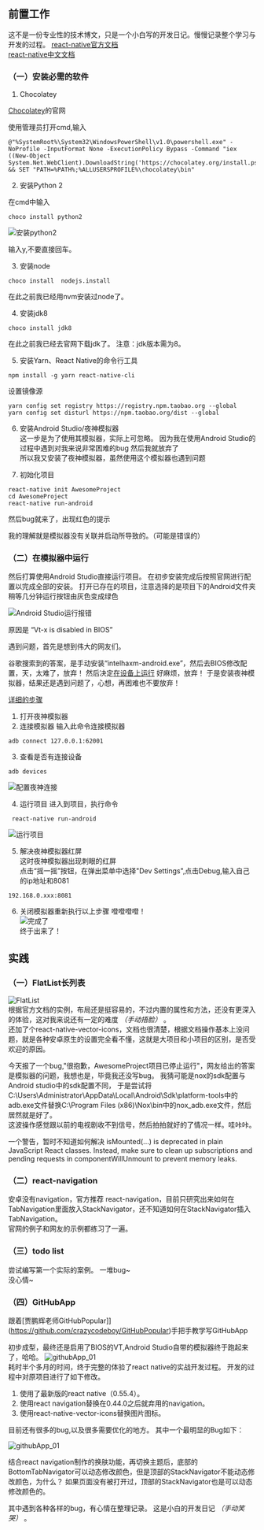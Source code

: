 ## 前置工作
这不是一份专业性的技术博文，只是一个小白写的开发日记。慢慢记录整个学习与开发的过程。
[react-native官方文档](http://facebook.github.io/react-native/docs/getting-started.html)  
[react-native中文文档](https://reactnative.cn/docs/0.51/getting-started.html#python-2)

### （一）安装必需的软件 

1. Chocolatey

[Chocolatey](https://chocolatey.org/install)的官网



使用管理员打开cmd,输入
```
@"%SystemRoot%\System32\WindowsPowerShell\v1.0\powershell.exe" -NoProfile -InputFormat None -ExecutionPolicy Bypass -Command "iex ((New-Object System.Net.WebClient).DownloadString('https://chocolatey.org/install.ps1'))" && SET "PATH=%PATH%;%ALLUSERSPROFILE%\chocolatey\bin"
```
2. 安装Python 2
 
在cmd中输入

```
choco install python2
```
![安装python2](./docs/安装python2.png)

输入y,不要直接回车。

3. 安装node

```
choco install  nodejs.install 
```
在此之前我已经用nvm安装过node了。

4. 安装jdk8

```
choco install jdk8

```
在此之前我已经去官网下载jdk了。
注意：jdk版本需为8。

5. 安装Yarn、React Native的命令行工具

```
npm install -g yarn react-native-cli
```

设置镜像源
```
yarn config set registry https://registry.npm.taobao.org --global
yarn config set disturl https://npm.taobao.org/dist --global
```

6. 安装Android Studio/夜神模拟器  
这一步是为了使用其模拟器，实际上可忽略。
因为我在使用Android Studio的过程中遇到对我来说非常困难的bug
然后我就放弃了  
所以我又安装了夜神模拟器，虽然使用这个模拟器也遇到问题

7. 初始化项目

```
react-native init AwesomeProject
cd AwesomeProject
react-native run-android
```
然后bug就来了，出现红色的提示  
<!-- ![cmd运行报错](./docs/安装python2.png) -->

我的理解就是模拟器没有关联并启动所导致的。（可能是错误的）


### （二）在模拟器中运行 

然后打算使用Android Studio直接运行项目。
在初步安装完成后按照官网进行配置以完成全部的安装。
打开已存在的项目，注意选择的是项目下的Android文件夹
稍等几分钟运行按钮由灰色变成绿色

![Android Studio运行报错](./docs/Android-studio报错.png)

原因是 “Vt-x is disabled in BIOS”

遇到问题，首先是想到伟大的网友们。

谷歌搜索到的答案，是手动安装“intelhaxm-android.exe”，然后去BIOS修改配置，天，太难了，放弃！
然后决定[在设备上运行](https://reactnative.cn/docs/0.51/running-on-device-android.html#content)
好麻烦，放弃！
于是安装夜神模拟器，结果还是遇到问题了，心想，再困难也不要放弃！

[详细的步骤](https://www.yeshen.com/blog/reactnativeyeshen/)
1. 打开夜神模拟器
2. 连接模拟器
输入此命令连接模拟器
```
adb connect 127.0.0.1:62001
```

3. 查看是否有连接设备

```
adb devices

```
![配置夜神连接](./docs/配置夜神连接.png)


4. 运行项目
进入到项目，执行命令

```
 react-native run-android
```
![运行项目](./docs/运行项目.png)

5. 解决夜神模拟器红屏  
这时夜神模拟器出现刺眼的红屏  
点击“摇一摇”按钮，在弹出菜单中选择"Dev Settings",点击Debug,输入自己的ip地址和8081

```
192.168.0.xxx:8081
```
6. 关闭模拟器重新执行以上步骤
噔噔噔噔！  
![完成了](./docs/成功了.png)  
终于出来了！  


## 实践
### （一）FlatList长列表
![FlatList](./docs/FlatList.png)  
根据官方文档的实例，布局还是挺容易的，不过内置的属性和方法，还没有更深入的体验，这对我来说还有一定的难度 *（手动捂脸）* 。    
还加了个react-native-vector-icons，文档也很清楚，根据文档操作基本上没问题，就是各种安卓原生的设置完全看不懂，这就是大项目和小项目的区别，是否受欢迎的原因。

<!-- Failed child context type: Invail child context 'virtualizedCell.cellKey' of type 'number' supplied to 'CellRender', expect 'string'. -->

今天报了一个bug,"很抱歉，AwesomeProject项目已停止运行"，网友给出的答案是模拟器的问题，我想也是，毕竟我还没写bug。
我猜可能是nox的sdk配置与Android studio中的sdk配置不同，
于是尝试将C:\Users\Administrator\AppData\Local\Android\Sdk\platform-tools中的adb.exe文件替换C:\Program Files (x86)\Nox\bin中的nox_adb.exe文件，然后居然就是好了。  
这波操作感觉跟以前的电视剧收不到信号，然后拍拍就好的了情况一样。哇咔咔。

一个警告，暂时不知道如何解决
isMounted(...) is deprecated in plain JavaScript React classes. Instead, make sure to clean up subscriptions and pending requests in componentWillUnmount to prevent memory leaks.

### （二）react-navigation
安卓没有navigation，官方推荐 react-navigation，目前只研究出来如何在TabNavigation里面放入StackNavigator，还不知道如何在StackNavigator插入TabNavigation。  
官网的例子和网友的示例都练习了一遍。


### （三）todo list
尝试编写第一个实际的案例。
一堆bug~  
没心情~  

### （四）GitHubApp

跟着[贾鹏辉老师GitHubPopular]](https://github.com/crazycodeboy/GitHubPopular)手把手教学写GitHubApp

初步成型，最终还是启用了BIOS的VT,Android Studio自带的模拟器终于跑起来了，哈哈。
![githubApp_01](./docs/githubApp_01.png)   
耗时半个多月的时间，终于完整的体验了react native的实战开发过程。
开发的过程中对原项目进行了如下修改。
1. 使用了最新版的react native（0.55.4）。
2. 使用react navigation替换在0.44.0之后就弃用的navigation。
3. 使用react-native-vector-icons替换图片图标。  

目前还有很多的bug,以及很多需要优化的地方。
其中一个最明显的Bug如下：

![githubApp_01](./docs/react-navigation-theme.gif) 
  
结合react navigation制作的换肤功能，再切换主题后，底部的BottomTabNavigator可以动态修改颜色，但是顶部的StackNavigator不能动态修改颜色，为什么？
如果页面没有被打开过，顶部的StackNavigator也是可以动态修改颜色的。



其中遇到各种各样的bug，有心情在整理记录。 
这是小白的开发日记 *（手动笑哭）* 。







